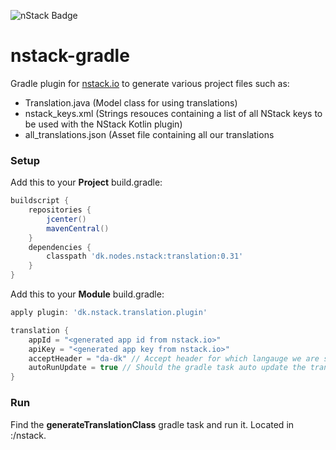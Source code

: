 ![nStack Badge](https://maven-badges.herokuapp.com/maven-central/dk.nodes.nstack/translation/badge.svg)

# nstack-gradle

Gradle plugin for [nstack.io](https://nstack.io) to generate various project files such as:

+ Translation.java (Model class for using translations)
+ nstack_keys.xml (Strings resouces containing a list of all NStack keys to be used with the NStack Kotlin plugin)
+ all_translations.json (Asset file containing all our translations

### Setup

Add this to your **Project** build.gradle:
```groovy
buildscript {
    repositories {
        jcenter()
        mavenCentral()
    }
    dependencies {
        classpath 'dk.nodes.nstack:translation:0.31'
    }
}
```

Add this to your **Module** build.gradle:

```groovy
apply plugin: 'dk.nstack.translation.plugin'

translation {
    appId = "<generated app id from nstack.io>"
    apiKey = "<generated app key from nstack.io>"
    acceptHeader = "da-dk" // Accept header for which langauge we are selecting
    autoRunUpdate = true // Should the gradle task auto update the translation assets/keys
}
```

### Run

Find the **generateTranslationClass** gradle task and run it. Located in :<project>/nstack.
